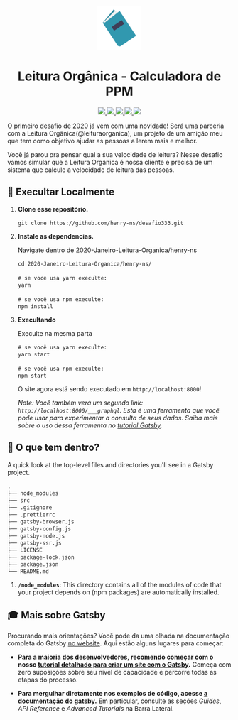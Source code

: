 <p align="center">
  <a href="http://leituraorganica.netlify.com/">
    <img alt="Logo" src="./src/assets/icon.png" width="100" />
  </a>
</p>
<h1 align="center">
  Leitura Orgânica - Calculadora de PPM
</h1>

<p align="center">
  <a href="https://github.com/henry-ns/portfolio/graphs/commit-activity" alt="Maintenance">
    <img src="https://img.shields.io/badge/Maintained%3F-yes-green.svg" />
  </a>
  <a href="http://leituraorganica.netlify.com/" alt="Website leituraorganica.netlify.com">
    <img src="https://img.shields.io/website-up-down-green-red/https/leituraorganica.netlify.com" />
  </a>
  <a href="./LICENSE" alt="License: MIT">
    <img src="https://img.shields.io/badge/License-MIT-blue.svg" />
  </a>
  <a href="https://www.codefactor.io/repository/github/henry-ns/desafio333" alt="CodeFactor">
    <img src="https://www.codefactor.io/repository/github/henry-ns/desafio333/badge" />
  </a>
  <a href="https://app.netlify.com/sites/leituraorganica/deploys" alt="Netlify Status">
    <img src="https://api.netlify.com/api/v1/badges/bd6b4a69-72e9-493f-9292-2a515abaa3b1/deploy-status" />
  </a>
</p>

O primeiro desafio de 2020 já vem com uma novidade! Será uma parceria com a Leitura Orgânica(@leituraorganica), um projeto de um amigão meu que tem como objetivo ajudar as pessoas a lerem mais e melhor.

Você já parou pra pensar qual a sua velocidade de leitura? Nesse desafio vamos simular que a Leitura Orgânica é nossa cliente e precisa de um sistema que calcule a velocidade de leitura das pessoas.

## 🚀 Execultar Localmente

1.  **Clone esse repositório.**

    ```shell
    git clone https://github.com/henry-ns/desafio333.git
    ```

2.  **Instale as dependencias.**

    Navigate dentro de 2020-Janeiro-Leitura-Organica/henry-ns

    ```shell
    cd 2020-Janeiro-Leitura-Organica/henry-ns/

    # se você usa yarn execulte:
    yarn

    # se você usa npm execulte:
    npm install
    ```

3.  **Execultando**

    Execulte na mesma parta

    ```shell
    # se você usa yarn execulte:
    yarn start

    # se você usa npm execulte:
    npm start
    ```

    O site agora está sendo executado em `http://localhost:8000`!

    _Note: Você também verá um segundo link: _`http://localhost:8000/___graphql`_. Esta é uma ferramenta que você pode usar para experimentar a consulta de seus dados. Saiba mais sobre o uso dessa ferramenta no [tutorial Gatsby](https://www.gatsbyjs.org/tutorial/part-five/#introducing-graphiql)._

## 🧐 O que tem dentro?

A quick look at the top-level files and directories you'll see in a Gatsby project.

    .
    ├── node_modules
    ├── src
    ├── .gitignore
    ├── .prettierrc
    ├── gatsby-browser.js
    ├── gatsby-config.js
    ├── gatsby-node.js
    ├── gatsby-ssr.js
    ├── LICENSE
    ├── package-lock.json
    ├── package.json
    └── README.md

1.  **`/node_modules`**: This directory contains all of the modules of code that your project depends on (npm packages) are automatically installed.

## 🎓 Mais sobre Gatsby

Procurando mais orientações? Você pode da uma olhada na documentação completa do Gatsby [no website](https://www.gatsbyjs.org/). Aqui estão alguns lugares para começar:

- **Para a maioria dos desenvolvedores, recomendo começar com o nosso [tutorial detalhado para criar um site com o Gatsby](https://www.gatsbyjs.org/tutorial/).** Começa com zero suposições sobre seu nível de capacidade e percorre todas as etapas do processo.

- **Para mergulhar diretamente nos exemplos de código, acesse [a documentação do gatsby](https://www.gatsbyjs.org/docs/).** Em particular, consulte as seções _Guides_, _API Reference_ e _Advanced Tutorials_ na Barra Lateral.
